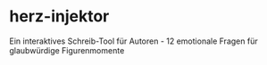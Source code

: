 # herz-injektor
Ein interaktives Schreib-Tool für Autoren - 12 emotionale Fragen für glaubwürdige Figurenmomente
